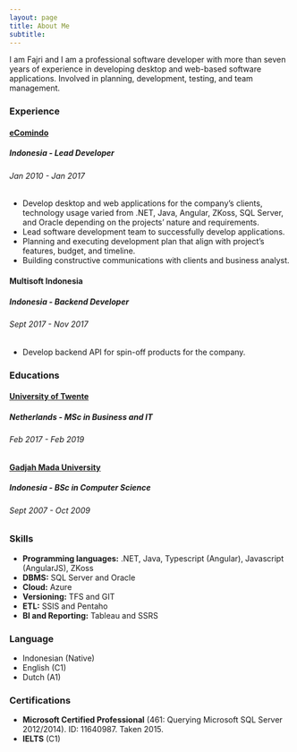```yaml
---
layout: page
title: About Me
subtitle: 
---
```


I am Fajri and I am a professional software developer with more than seven years of experience in developing desktop and web-based software applications. Involved in planning, development, testing, and team management.

### Experience

#### [eComindo](http://www.ecomindo.com/)
##### Indonesia - Lead Developer
###### Jan 2010 - Jan 2017

- Develop desktop and web applications for the company’s clients, technology usage varied from .NET, Java, Angular, ZKoss, SQL Server, and Oracle depending on the projects’ nature and requirements.
- Lead software development team to successfully develop applications.
- Planning and executing development plan that align with project’s features, budget, and timeline.
- Building constructive communications with clients and business analyst.

#### Multisoft Indonesia
##### Indonesia - Backend Developer
###### Sept 2017 - Nov 2017

- Develop backend API for spin-off products for the company.

### Educations

#### [University of Twente](https://www.utwente.nl/en/)
##### Netherlands - MSc in Business and IT
###### Feb 2017 - Feb 2019

#### [Gadjah Mada University](https://ugm.ac.id/en/)
##### Indonesia - BSc in Computer Science
###### Sept 2007 - Oct 2009

### Skills
- **Programming languages:** .NET, Java, Typescript (Angular), Javascript (AngularJS), ZKoss
- **DBMS:** SQL Server and Oracle
- **Cloud:** Azure
- **Versioning:** TFS and GIT
- **ETL:** SSIS and Pentaho
- **BI and Reporting:** Tableau and SSRS

### Language
- Indonesian (Native)
- English (C1)
- Dutch (A1)

### Certifications
- **Microsoft Certified Professional** (461: Querying Microsoft SQL Server 2012/2014). ID: 11640987. Taken 2015.
- **IELTS** (C1)
